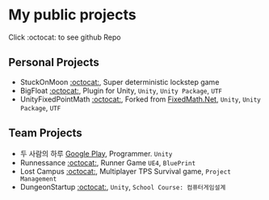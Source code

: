 # My public projects
Click :octocat: to see github Repo

## Personal Projects
- StuckOnMoon [:octocat:](https://github.com/Yukinyaa/StuckOnMoon), Super deterministic lockstep game
- BigFloat [:octocat:](https://github.com/Yukinyaa/BigFloat), Plugin for Unity, `Unity`, `Unity Package`, `UTF`
- UnityFixedPointMath [:octocat:](https://github.com/Yukinyaa/UnityFixedPointMath), Forked from [FixedMath.Net](https://github.com/asik/FixedMath.Net), `Unity`, `Unity Package`, `UTF`
## Team Projects
- 두 사람의 하루 [Google Play](https://play.google.com/store/apps/details?id=com.sepiagames.haru&hl=ko&gl=US), Programmer. `Unity`
- Runnessance [:octocat:](https://github.com/Yukinyaa/Runnessance), Runner Game `UE4`, `BluePrint`
- Lost Campus [:octocat:](https://github.com/Yukinyaa/LostCampus), Multiplayer TPS Survival game, `Project Management`
- DungeonStartup [:octocat:](https://github.com/Yukinyaa/DungeonStartup), `Unity`, `School Course: 컴퓨터게임설계`
